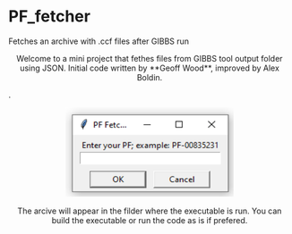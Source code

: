 # PF_fetcher
Fetches an archive with .ccf files after GIBBS run

<p align="center">
    Welcome to a mini project that fethes files from GIBBS tool output folder using JSON.
    Initial code written by **Geoff Wood**, improved by Alex Boldin. 
  
  
.<!-- PROJECT LOGO -->
<br />
<p align="center">
  <a href="https://github.com/AlexBoldin/PF_fetcher/README.md">
    <img src="/images/fetcher_UI.png" alt="UI created for accessing GIBBS files." width="300" height="160">
  </a>

<p align="center">
    The arcive will appear in the filder where the executable is run. You can build the executable or run the code as is if prefered.

  
   <br />
  </p>
</p>
